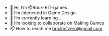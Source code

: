 - 👋 Hi, I’m @Brick-BIT-games
- 👀 I’m interested in Game Design
- 🌱 I’m currently learning ...
- 💞️ I’m looking to collaborate on Making Games
- 📫 How to reach me brickbitzero@gmail.com

<!---
Brick-BIT-games/Brick-BIT-games is a ✨ special ✨ repository because its `README.md` (this file) appears on your GitHub profile.
You can click the Preview link to take a look at your changes.
--->
